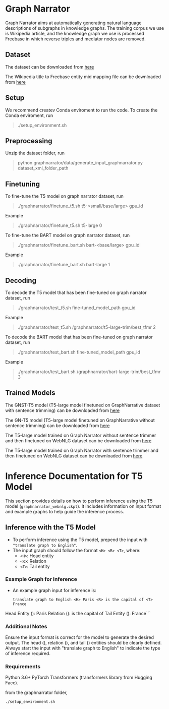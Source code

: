 # Graph Narrator

Graph Narrator aims at automatically generating natural language descriptions of subgraphs in knowledge graphs. The training corpus we use is Wikipedia article, and the knowledge graph we use is processed Freebase in which reverse triples and mediator nodes are removed.

## Dataset

The dataset can be downloaded from [here](https://drive.google.com/file/d/1tpHYWRyoG4nU2FWFVGELPFKJrQk-8-yq/view?usp=drive_link)

The Wikipedia title to Freebase entity mid mapping file can be downloaded from [here](https://drive.google.com/file/d/1CZDhUfmxsDBYqn-P2uNoBJ0X7iIaJelh/view?usp=drive_link)

## Setup

We recommend createv Conda enviroment to run the code.
To create the Conda enviroment, run

> ./setup_environment.sh

## Preprocessing

Unzip the dataset folder, run

> python graphnarrator/data/generate_input_graphnarrator.py dataset_xml_folder_path

## Finetuning

To fine-tune the T5 model on graph narrator dataset, run

> ./graphnarrator/finetune_t5.sh t5-<small/base/large> gpu_id

Example

> ./graphnarrator/finetune_t5.sh t5-large 0

To fine-tune the BART model on graph narrator dataset, run

> ./graphnarrator/finetune_bart.sh bart-<base/large> gpu_id

Example

> ./graphnarrator/finetune_bart.sh bart-large 1

## Decoding

To decode the T5 model that has been fine-tuned on graph narrator dataset, run

> ./graphnarrator/test_t5.sh fine-tuned_model_path gpu_id

Example

> ./graphnarrator/test_t5.sh /graphnarrator/t5-large-trim/best_tfmr 2

To decode the BART model that has been fine-tuned on graph narrator dataset, run

> ./graphnarrator/test_bart.sh fine-tuned_model_path gpu_id

Example

> ./graphnarrator/test_bart.sh /graphnarrator/bart-large-trim/best_tfmr 3

## Trained Models

The GNST-T5 model (T5-large model finetuned on GraphNarrative dataset with sentence trimming) can be downloaded from
[here](https://drive.google.com/drive/folders/1-SntceYhJ2LaBSHPkUKXy2Pv_EFSqsFM)

The GN-T5 model (T5-large model finetuned on GraphNarrative without sentence trimming) can be downloaded from
[here](https://drive.google.com/drive/folders/17Xy5nLGnPYJLrdIevWeZMA1c01cpuzpV)

The T5-large model trained on Graph Narrator without sentence trimmer and then finetuned on WebNLG dataset can be downloaded from
[here](https://drive.google.com/drive/folders/1QZTKQjROrDX7Qf3H5Ug7c7JHHnrBsD-N?usp=sharing)

The T5-large model trained on Graph Narrator with sentence trimmer and then finetuned on WebNLG dataset can be downloaded from
[here](https://drive.google.com/drive/folders/1p14bu_eUMPVXcvv-w4dJA8fDFmufdJ9r?usp=drive_link)

# Inference Documentation for T5 Model

This section provides details on how to perform inference using the T5 model (`graphnarrator_webnlg.ckpt`). It includes information on input format and example graphs to help guide the inference process.

## Inference with the T5 Model

- To perform inference using the T5 model, prepend the input with `"translate graph to English"`.
- The input graph should follow the format `<H> <R> <T>`, where:
  - `<H>`: Head entity
  - `<R>`: Relation
  - `<T>`: Tail entity

### Example Graph for Inference

- An example graph input for inference is:

  ```text
  translate graph to English <H> Paris <R> is the capital of <T> France
  ```

Head Entity (<H>): Paris
Relation (<R>): is the capital of
Tail Entity (<T>): France```

### Additional Notes

Ensure the input format is correct for the model to generate the desired output.
The head (<H>), relation (<R>), and tail (<T>) entities should be clearly defined.
Always start the input with "translate graph to English" to indicate the type of inference required.

### Requirements

Python 3.6+
PyTorch
Transformers (transformers library from Hugging Face).

from the graphnarrator folder,

```bash
./setup_environment.sh
```
